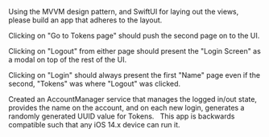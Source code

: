 Using the MVVM design pattern, and SwiftUI for laying out the views, please build an app that adheres to the layout.

Clicking on "Go to Tokens page" should push the second page on to the UI.

Clicking on "Logout" from either page should present the "Login Screen" as a modal on top of the rest of the UI.

Clicking on "Login" should always present the first "Name" page even if the second, "Tokens" was where "Logout" was clicked.

Created an AccountManager service that manages the logged in/out state, provides the name on the account, and on each new login, generates a randomly generated UUID value for Tokens.
 
This app is backwards compatible such that any iOS 14.x device can run it.
